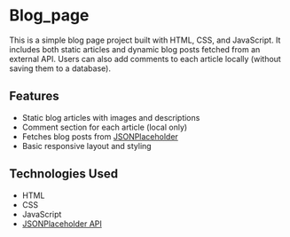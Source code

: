 # Blog_page

This is a simple blog page project built with HTML, CSS, and JavaScript. It includes both static articles and dynamic blog posts fetched from an external API. Users can also add comments to each article locally (without saving them to a database).


## Features

-  Static blog articles with images and descriptions
-  Comment section for each article (local only)
-  Fetches blog posts from [JSONPlaceholder](https://jsonplaceholder.typicode.com/)
-  Basic responsive layout and styling


## Technologies Used

- HTML
- CSS
- JavaScript 
- [JSONPlaceholder API](https://jsonplaceholder.typicode.com/)
